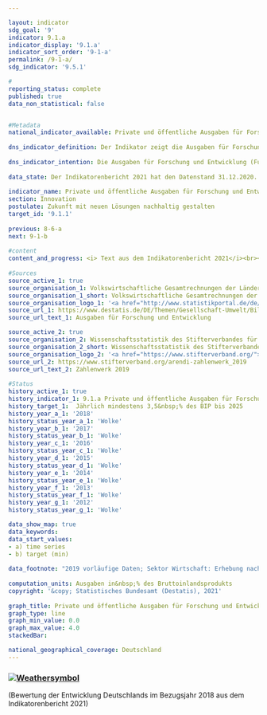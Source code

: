 ```yaml
---

layout: indicator    
sdg_goal: '9'    
indicator: 9.1.a    
indicator_display: '9.1.a'    
indicator_sort_order: '9-1-a'    
permalink: /9-1-a/    
sdg_indicator: '9.5.1'    

#    
reporting_status: complete    
published: true    
data_non_statistical: false    


#Metadata    
national_indicator_available: Private und öffentliche Ausgaben für Forschung und Entwicklung    
    
dns_indicator_definition: Der Indikator zeigt die Ausgaben für Forschung und Entwicklung von Wirtschaft, Staat und Hochschulen in Relation zum Bruttoinlandsprodukt.    
    
dns_indicator_intention: Die Ausgaben für Forschung und Entwicklung (FuE) sind eine wichtige, wenn auch nicht die alleinige Bestimmungsgröße für das Innovationstempo einer Volkswirtschaft. Je höher die Ausgaben sind, desto größer ist die Wahrscheinlichkeit für eine dynamischere Entwicklung der Produktivität, ein stärkeres Wirtschaftswachstum und eine verbesserte Wettbewerbsfähigkeit. Die Bundesregierung wird alle Möglichkeiten ausschöpfen, um das politische Ziel zu erreichen, die privaten und öffentlichen Ausgaben für Forschung und Entwicklung – eine wichtige Bestimmungsgröße für das Innovationstempo einer Volkswirtschaft – bis 2025 auf mindestens 3,5&nbsp;%<sup>1</sup> des Bruttoinlandsprodukts jährlich zu erhöhen.<br><br><small><sup>1</sup>Anpassung des Zieljahres und -wertes von jährlich 3,0&nbsp;% bis 2030 auf 3,5&nbsp;% bis 2025 gemäß Koalitionsvertrag 2017.</small>    
    
data_state: Der Indikatorenbericht 2021 hat den Datenstand 31.12.2020. Die Daten auf der DNS-Online Plattform werden regelmäßig aktualisiert, sodass online aktuellere Daten verfügbar sein können als im Indikatorenbericht 2021 veröffentlicht.    
    
indicator_name: Private und öffentliche Ausgaben für Forschung und Entwicklung    
section: Innovation    
postulate: Zukunft mit neuen Lösungen nachhaltig gestalten    
target_id: '9.1.1'    
    
previous: 8-6-a    
next: 9-1-b    
    
#content    
content_and_progress: <i> Text aus dem Indikatorenbericht 2021</i><br><br>Forschung und Entwicklung sind wissenschaftliche Tätigkeiten und werden definiert als schöpferische und systematische Arbeiten zur Erweiterung des Wissensstands – einschließlich des Wissens über die Menschheit, die Kultur und die Gesellschaft – und zur Entwicklung neuer Anwendungen auf Basis des vorhandenen Wissens. Um Forschung und Entwicklung gegenüber verwandten Tätigkeiten abzugrenzen, wird als Hauptkriterium geprüft, ob ein nennenswertes Element von Neuheit oder Weiterentwicklung vorhanden ist.<br><br>Der Anteil der Forschungs- und Entwicklungsausgaben am Bruttoinlandsprodukt wird jährlich vom Statistischen Bundesamt ermittelt. Die gesamten Ausgaben für Forschung und Entwicklung setzen sich aus den Ausgaben der Sektoren Staat (einschließlich private Forschungseinrichtungen ohne Erwerbszweck), Hochschulen und Wirtschaft zusammen. Die Erhebungen und Berechnungen folgen den methodischen Empfehlungen des Frascati-Handbuchs der OECD zu Statistiken über Forschung und Entwicklung, wodurch die räumliche Vergleichbarkeit auch international sichergestellt ist.<br><br>Im Jahr 2018 lagen die gesamten FuE-Ausgaben in Deutschland bei 104,7 Milliarden Euro. Dies entsprach einem Anteil von 3,1&nbsp;% am Bruttoinlandsprodukt. Damit lag der Wert 0,4 Prozentpunkte unterhalb des bis 2025 gesetzten Zielwertes von jährlich mindestens 3,5&nbsp;% des BIP. Das anvisierte Ziel wurde damit nicht erreicht.<br><br>Seit dem Jahr 2000 ist der Anteil der FuE-Ausgaben am Bruttoinlandsprodukt in Deutschland um 0,7 Prozentpunkte gestiegen. Dabei ist eine stärkere Entwicklung des Indikators seit dem Jahr 2007 zu beobachten. Während der Anteil zwischen dem Jahr 2000 und 2007 um durchschnittlich 0,01 Prozentpunkte pro Jahr anstieg, wuchs dieser in dem Zeitraum 2007 bis 2018 um durchschnittlich 0,06 Prozentpunkte pro Jahr.<br><br>Im internationalen Vergleich liegt Deutschland vor den USA mit 2,8&nbsp;% und der EU-28-Region mit 2,0&nbsp;%. Einige Staaten wie zum Beispiel Schweden (3,3&nbsp;%) oder Japan (3,3&nbsp;%) liegen hingegen vor Deutschland.<br><br>Im Jahr 2018 entfiel der weitaus größte Teil der FuE-Ausgaben in Deutschland mit 68,9&nbsp;% auf die Wirtschaft, 17,6&nbsp;% stammte von den Hochschulen, weitere 13,5&nbsp;% von staatlichen und privaten Forschungseinrichtungen ohne Erwerbszweck. Das Personal in Forschung und Entwicklung umfasste dabei rund 708&nbsp;000 Vollzeitäquivalente, wobei jeweils nur der im Bereich Forschung und Entwicklung geleistete Anteil der Arbeitszeit berücksichtigt wird. Das Personal ist zu 63,7&nbsp;% der Wirtschaft, zu 20,8&nbsp;% den Hochschulen und zu 15,5&nbsp;% den staatlichen und privaten Forschungseinrichtungen ohne Erwerbszweck zuzurechnen.    
    
#Sources    
source_active_1: true                    
source_organisation_1: Volkswirtschaftliche Gesamtrechnungen der Länder                    
source_organisation_1_short: Volkswirtschaftliche Gesamtrechnungen der Länder (VGRdL)                    
source_organisation_logo_1: '<a href="http://www.statistikportal.de/de/veroeffentlichungen/volkswirtschaftliche-gesamtrechnungen-der-laender"><img src="https://g205sdgs.github.io/sdg-indicators/public/logos/vwgdl.png" alt=" Volkswirtschaftliche Gesamtrechnungen der Länder (VGRdL)" title="Klicken Sie hier um zu der Homepage der Organisation zu gelangen" style="border: transparent"/></a>'                    
source_url_1: https://www.destatis.de/DE/Themen/Gesellschaft-Umwelt/Bildung-Forschung-Kultur/Forschung-Entwicklung/_inhalt.html                        
source_url_text_1: Ausgaben für Forschung und Entwicklung                         

source_active_2: true                    
source_organisation_2: Wissenschaftsstatistik des Stifterverbandes für die Deutsche Wissenschaft e.V.                    
source_organisation_2_short: Wissenschaftsstatistik des Stifterverbandes für die Deutsche Wissenschaft e.V.                    
source_organisation_logo_2: '<a href="https://www.stifterverband.org/"><img src="https://g205sdgs.github.io/sdg-indicators/public/logos/stftvb.png" alt=" Wissenschaftsstatistik des Stifterverbandes für die Deutsche Wissenschaft e.V." title="Klicken Sie hier um zu der Homepage der Organisation zu gelangen" style="border: transparent"/></a>'                    
source_url_2: https://www.stifterverband.org/arendi-zahlenwerk_2019                        
source_url_text_2: Zahlenwerk 2019                        
    
#Status    
history_active_1: true
history_indicator_1: 9.1.a Private und öffentliche Ausgaben für Forschung und Entwicklung
history_target_1:  Jährlich mindestens 3,5&nbsp;% des BIP bis 2025
history_year_a_1: '2018'                            
history_status_year_a_1: 'Wolke'
history_year_b_1: '2017'                            
history_status_year_b_1: 'Wolke'
history_year_c_1: '2016'                            
history_status_year_c_1: 'Wolke'
history_year_d_1: '2015'                            
history_status_year_d_1: 'Wolke'
history_year_e_1: '2014'                            
history_status_year_e_1: 'Wolke'
history_year_f_1: '2013'                            
history_status_year_f_1: 'Wolke'
history_year_g_1: '2012'                            
history_status_year_g_1: 'Wolke'    

data_show_map: true    
data_keywords:    
data_start_values:     
- a) time series
- b) target (min)
    
data_footnote: "2019 vorläufige Daten; Sektor Wirtschaft: Erhebung nach Bundesländern nur in ungeraden Jahren, in geraden Jahren erfolgt die Aufteilung auf die Bundesländer prozentual nach dem jeweiligen Vorjahr."    
    
computation_units: Ausgaben in&nbsp;% des Bruttoinlandsprodukts    
copyright: '&copy; Statistisches Bundesamt (Destatis), 2021'
    
graph_title: Private und öffentliche Ausgaben für Forschung und Entwicklung    
graph_type: line    
graph_min_value: 0.0    
graph_max_value: 4.0    
stackedBar:     

national_geographical_coverage: Deutschland    
---    
```

<div>
  <div class="my-header">
    <h3>
      <a href="https://sustainabledevelopment-deutschland.github.io/status/"><img src="https://g205sdgs.github.io/sdg-indicators/public/Wettersymbole/Wolke.png" title="Der Indikator entwickelt sich zwar in die gewünschte Richtung auf das Ziel zu, bei Fortsetzung der Entwicklung würde das Ziel im Zieljahr aber um mehr als 20&nbsp;% verfehlt" alt="Weathersymbol" />
      </a>
    </h3>
  </div>
  <div class="my-header-note">
    <span> (Bewertung der Entwicklung Deutschlands im Bezugsjahr 2018 aus dem Indikatorenbericht 2021)</span>
  </div>
</div>